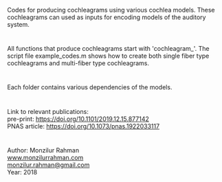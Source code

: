 Codes for producing cochleagrams using various cochlea models. These <br />
cochleagrams can used as inputs for encoding models of the auditory <br />
system.
# 
All functions that produce cochleagrams start with 'cochleagram_'. The  <br />
script file example_codes.m shows how to create both single fiber type  <br />
cochleagrams and multi-fiber type cochleagrams.
#
Each folder contains various dependencies of the models.
#
Link to relevant publications: <br />
pre-print: https://doi.org/10.1101/2019.12.15.877142<br />
PNAS article: https://doi.org/10.1073/pnas.1922033117
#
Author: Monzilur Rahman<br />
<a href="https:www.monzilurrahman.com">www.monzilurrahman.com</a><br />
monzilur.rahman@gmail.com<br />
Year: 2018